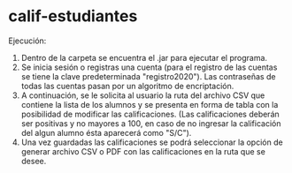 # calif-estudiantes
Ejecución:
1. Dentro de la carpeta se encuentra el .jar para ejecutar el programa.
2. Se inicia sesión o registras una cuenta (para el registro de las cuentas se tiene la clave predeterminada "registro2020").
   Las contraseñas de todas las cuentas pasan por un algoritmo de encriptación.
3. A continuación, se le solicita al usuario la ruta del archivo CSV que contiene la lista de los alumnos y se presenta en forma de tabla con la posibilidad
   de modificar las calificaciones. (Las calificaciones deberán ser positivas y no mayores a 100, en caso de no ingresar la calificación del algun alumno ésta
   aparecerá como "S/C"). 
4. Una vez guardadas las calificaciones se podrá seleccionar la opción de generar archivo CSV o PDF con las calificaciones en la ruta que se desee.
